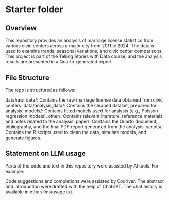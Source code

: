 # Starter folder

## Overview

This repository provides an analysis of marriage license statistics from various civic centers across a major city from 2011 to 2024. The data is used to examine trends, seasonal variations, and civic center comparisons. This project is part of the Telling Stories with Data course, and the analysis results are presented in a Quarto-generated report.


## File Structure

The repo is structured as follows:

data/raw_data/: Contains the raw marriage license data obtained from civic centers.
data/analysis_data/: Contains the cleaned dataset, prepared for analysis.
models/: Contains fitted models used for analysis (e.g., Poisson regression models).
other/: Contains relevant literature, reference materials, and notes related to the analysis.
paper/: Contains the Quarto document, bibliography, and the final PDF report generated from the analysis.
scripts/: Contains the R scripts used to clean the data, simulate models, and generate figures.


## Statement on LLM usage

Parts of the code and text in this repository were assisted by AI tools. For example:

Code suggestions and completions were assisted by Codriver.
The abstract and introduction were drafted with the help of ChatGPT. The chat history is available in other/llms/usage.txt.
